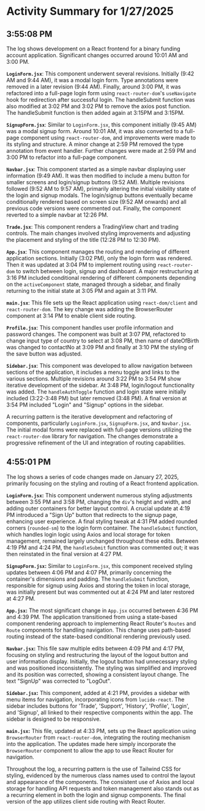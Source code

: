 # Activity Summary for 1/27/2025

## 3:55:08 PM
The log shows development on a React frontend for a binary funding account application.  Significant changes occurred around 10:01 AM and 3:00 PM.

**`LoginForm.jsx`**: This component underwent several revisions. Initially (9:42 AM and 9:44 AM), it was a modal login form.  Type annotations were removed in a later revision (9:44 AM).  Finally, around 3:00 PM, it was refactored into a full-page login form using `react-router-dom`'s `useNavigate` hook for redirection after successful login.  The handleSubmit function was also modified at 3:02 PM and 3:02 PM to remove the axios post function. The handleSubmit function is then added again at 3:15PM and 3:15PM.


**`SignupForm.jsx`**: Similar to `LoginForm.jsx`, this component initially (9:45 AM) was a modal signup form. Around 10:01 AM, it was also converted to a full-page component using `react-router-dom`, and improvements were made to its styling and structure.   A minor change at 2:59 PM removed the type annotation from event handler. Further changes were made at 2:59 PM and 3:00 PM to refactor into a full-page component.


**`Navbar.jsx`**: This component started as a simple navbar displaying user information (9:49 AM).  It was then modified to include a menu button for smaller screens and login/signup buttons (9:52 AM). Multiple revisions followed (9:52 AM to 9:57 AM), primarily altering the initial visibility state of the login and signup modals.  The login/signup buttons eventually became conditionally rendered based on screen size (9:52 AM onwards) and all previous code versions were commented out. Finally, the component reverted to a simple navbar at 12:26 PM.


**`Trade.jsx`**: This component renders a TradingView chart and trading controls.  The main changes involved styling improvements and adjusting the placement and styling of the title (12:28 PM to 12:30 PM).


**`App.jsx`**: This component manages the routing and rendering of different application sections. Initially (3:02 PM), only the login form was rendered.  Then it was updated at 3:04 PM to implement routing using `react-router-dom` to switch between login, signup and dashboard. A major restructuring at 3:16 PM included conditional rendering of different components depending on the `activeComponent` state, managed through a sidebar, and finally returning to the initial state at 3:05 PM and again at 3:11 PM.


**`main.jsx`**: This file sets up the React application using `react-dom/client` and `react-router-dom`.  The key change was adding the BrowserRouter component at 3:14 PM to enable client side routing.


**`Profile.jsx`**: This component handles user profile information and password changes.  The component was built at 3:07 PM, refactored to change input type of country to select at 3:08 PM, then name of dateOfBirth was changed to contactNo at 3:09 PM and finally at 3:10 PM the styling of the save button was adjusted.


**`Sidebar.jsx`**: This component was developed to allow navigation between sections of the application, it includes a menu toggle and links to the various sections.  Multiple revisions around 3:22 PM to 3:54 PM show iterative development of the sidebar.  At 3:48 PM, login/logout functionality was added.  The `handleAuthToggle` function and login state were initially included (3:22-3:48 PM) but later removed (3:48 PM). A final version at 3:54 PM included "Login" and "Signup" options in the sidebar.


A recurring pattern is the iterative development and refactoring of components, particularly `LoginForm.jsx`, `SignupForm.jsx`, and `Navbar.jsx`. The initial modal forms were replaced with full-page versions utilizing the `react-router-dom` library for navigation.  The changes demonstrate a progressive refinement of the UI and integration of routing capabilities.


## 4:55:01 PM
The log shows a series of code changes made on January 27, 2025, primarily focusing on the styling and routing of a React frontend application.

**`LoginForm.jsx`:**  This component underwent numerous styling adjustments between 3:55 PM and 3:58 PM, changing the `div`'s height and width, and adding outer containers for better layout control.  A crucial update at 4:19 PM introduced a "Sign Up" button that redirects to the signup page, enhancing user experience. A final styling tweak at 4:31 PM added rounded corners (`rounded-sm`) to the login form container.  The `handleSubmit` function, which handles login logic using Axios and local storage for token management, remained largely unchanged throughout these edits.  Between 4:19 PM and 4:24 PM, the `handleSubmit` function was commented out; it was then reinstated in the final version at 4:27 PM.

**`SignupForm.jsx`:** Similar to `LoginForm.jsx`, this component received styling updates between 4:06 PM and 4:07 PM, primarily concerning the container's dimensions and padding. The `handleSubmit` function, responsible for signup using Axios and storing the token in local storage, was initially present but was commented out at 4:24 PM and later restored at 4:27 PM.

**`App.jsx`:** The most significant change in `App.jsx` occurred between 4:36 PM and 4:39 PM. The application transitioned from using a state-based component rendering approach to implementing React Router's `Routes` and `Route` components for handling navigation. This change uses path-based routing instead of the state-based conditional rendering previously used.


**`Navbar.jsx`:**  This file saw multiple edits between 4:09 PM and 4:17 PM, focusing on styling and restructuring the layout of the logout button and user information display. Initially, the logout button had unnecessary styling and was positioned inconsistently.  The styling was simplified and improved and its position was corrected, showing a consistent layout change. The text "SignUp" was corrected to "LogOut".

**`Sidebar.jsx`:** This component, added at 4:21 PM, provides a sidebar with menu items for navigation, incorporating icons from `lucide-react`.  The sidebar includes buttons for 'Trade', 'Support', 'History', 'Profile', 'Login', and 'Signup', all linked to their respective components within the app. The sidebar is designed to be responsive.

**`main.jsx`:** This file, updated at 4:33 PM, sets up the React application using `BrowserRouter` from `react-router-dom`, integrating the routing mechanism into the application.  The updates made here simply incorporate the `BrowserRouter` component to allow the app to use React Router for navigation.


Throughout the log, a recurring pattern is the use of Tailwind CSS for styling, evidenced by the numerous class names used to control the layout and appearance of the components. The consistent use of Axios and local storage for handling API requests and token management also stands out as a recurring element in both the login and signup components.  The final version of the app utilizes client side routing with React Router.
